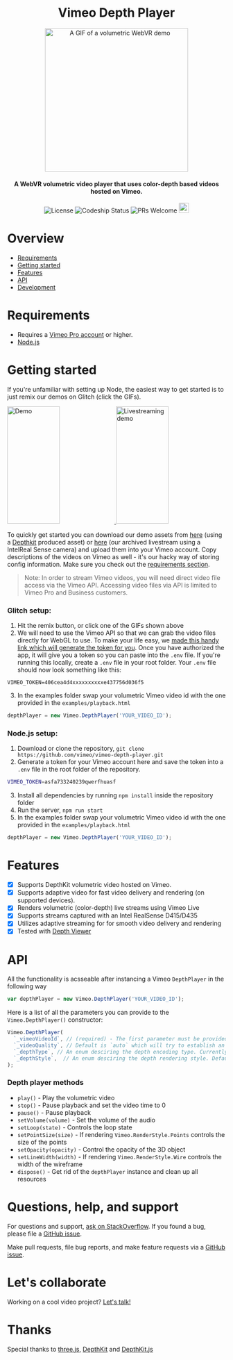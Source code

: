 <h1 align="center">Vimeo Depth Player</h1>
<p align="center">
<img src="https://raw.githubusercontent.com/vimeo/vimeo-depth-player/library-refactoring/docs/webvr_small.gif?token=AAJhwWgAm6TGq5tvMZS_8puOgjbKedDeks5bYxduwA%3D%3D" alt="A GIF of a volumetric WebVR demo" height="330" />
</p>

<h4 align="center">A WebVR volumetric video player that uses color-depth based videos hosted on Vimeo.</h4>

<p align="center">
  <img src="https://img.shields.io/badge/License-MIT-yellow.svg" alt="License">
  <img src="https://app.codeship.com/projects/9ce7c020-7326-0136-9217-52081b953558/status?branch=master" alt="Codeship Status" />
  <img src="https://img.shields.io/badge/PRs-welcome-brightgreen.svg?style=flat-square" alt="PRs Welcome">
  <a href="https://glitch.com/edit/#!/remix/vimeo-depth-player-playback">
    <img src="https://cdn.glitch.com/2bdfb3f8-05ef-4035-a06e-2043962a3a13%2Fremix%402x.png?1513093958726" alt="remix button" aria-label="remix" height="23" alt="Glitch">
  </a>
</p>


# Overview
- [Requirements](#requirements)
- [Getting started](#getting-started)
- [Features](#features)
- [API](#api)
- [Development](#development)

# Requirements
* Requires a [Vimeo Pro account](https://vimeo.com) or higher. 
* [Node.js](https://nodejs.org)


# Getting started
If you're unfamiliar with setting up Node, the easiest way to get started is to just remix our demos on Glitch (click the GIFs).

<a href="https://vimeo-depth-player-playback.glitch.me/">
  <img alt="Demo" target="_blank" src="https://i.imgur.com/KB9D16o.gif" height="270" width="49%">
</a>
<a href="https://vimeo-volumetric-video-livestreaming.glitch.me">
  <img alt="Livestreaming demo" target="_blank" src="https://i.imgur.com/IO21VAX.gif" height="270" width="49%">
</a>

To quickly get started you can download our demo assets from [here](https://vimeo.com/279527916) (using a [Depthkit](https://depthkit.tv) produced asset)  or [here](https://vimeo.com/280565863) (our archived livestream using a IntelReal Sense camera) and upload them into your Vimeo account. Copy descriptions of the videos on Vimeo as well - it's our hacky way of storing config information. Make sure you check out the [requirements section](#requirements).

> Note: In order to stream Vimeo videos, you will need direct video file access via the Vimeo API. Accessing video files via API is limited to Vimeo Pro and Business customers.

### Glitch setup:
1. Hit the remix button, or click one of the GIFs shown above
2. We will need to use the Vimeo API so that we can grab the video files directly for WebGL to use. To make your life easy, we [made this handy link which will generate the token for you](https://vimeo-authy.herokuapp.com/auth/vimeo/webgl). Once you have authorized the app, it will give you a token so you can paste into the `.env` file. If you're running this locally, create a `.env` file in your root folder. Your `.env` file should now look something like this:
```
VIMEO_TOKEN=406cea4d4xxxxxxxxxxe437756d036f5
```
3. In the examples folder swap your volumetric Vimeo video id with the one provided in the `examples/playback.html`
```js
depthPlayer = new Vimeo.DepthPlayer('YOUR_VIDEO_ID');
```

### Node.js setup:
1. Download or clone the repository, `git clone https://github.com/vimeo/vimeo-depth-player.git`
2. Generate a token for your Vimeo account here and save the token into a `.env` file in the root folder of the repository.
```sh
VIMEO_TOKEN=asfa733240239qwerfhuasf
```
3. Install all dependencies by running `npm install` inside the repository folder
4. Run the server, `npm run start`
5. In the examples folder swap your volumetric Vimeo video id with the one provided in the `examples/playback.html`
```js
depthPlayer = new Vimeo.DepthPlayer('YOUR_VIDEO_ID');
```

# Features

- [x] Supports DepthKit volumetric video hosted on Vimeo.
- [x] Supports adaptive video for fast video delivery and rendering (on supported devices).
- [x] Renders volumetric (color-depth) live streams using Vimeo Live
- [x] Supports streams captured with an Intel RealSense D415/D435
- [x] Utilizes adaptive streaming for for smooth video delivery and rendering
- [x] Tested with [Depth Viewer](http://github.com/vimeo/depth-viewer)

# API
All the functionality is acsseable after instancing a Vimeo `DepthPlayer` in the following way
```js
var depthPlayer = new Vimeo.DepthPlayer('YOUR_VIDEO_ID');
```
Here is a list of all the parameters you can provide to the `Vimeo.DepthPlayer()` constructor:
```js
Vimeo.DepthPlayer(
  `_vimeoVideoId`, // (required) - The first parameter must be provided and describes the Vimeo video ID
  `_videoQuality`, // Default is `auto` which will try to establish an adaptive stream, you can specifiy a fixed width by providing a number instead.
  `_depthType`, // An enum desciring the depth encoding type. Currently you can choose between `Vimeo.DepthType.DepthKit` or `Vimeo.DepthType.RealSense`.
  `_depthStyle`,  // An enum desciring the depth rendering style. Default is `Vimeo.RenderStyle.Points`. Optionally you can use `Vimeo.RenderStyle.Mesh` or `Vimeo.RenderStyle.Wire`.
);
```

### Depth player methods

- `play()` - Play the volumetric video
- `stop()` - Pause playback and set the video time to 0
- `pause()` - Pause playback
- `setVolume(volume)` - Set the volume of the audio
- `setLoop(state)` - Controls the loop state
- `setPointSize(size)` - If rendering `Vimeo.RenderStyle.Points` controls the size of the points
- `setOpacity(opacity)` - Control the opacity of the 3D object
- `setLineWidth(width)` - If rendering `Vimeo.RenderStyle.Wire` controls the width of the wireframe
- `dispose()` - Get rid of the `depthPlayer` instance and clean up all resources

# Questions, help, and support
For questions and support, [ask on StackOverflow](https://stackoverflow.com/questions/ask/?tags=vimeo). If you found a bug, please file a [GitHub issue](https://github.com/vimeo/vimeo-depth-player/issues).

Make pull requests, file bug reports, and make feature requests via a [GitHub issue](https://github.com/vimeo/vimeo-depth-player/issues).

# Let's collaborate
Working on a cool video project? [Let's talk!](mailto:labs@vimeo.com)

# Thanks
Special thanks to [three.js](https://github.com/mrdoob/three.js), [DepthKit](https://depthkit.tv) and [DepthKit.js](https://github.com/juniorxsound/DepthKit.js)
